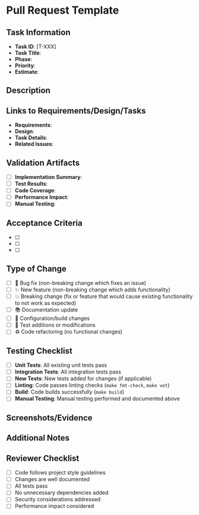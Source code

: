 # Pull Request Template

## Task Information
<!-- Please provide the task information this PR addresses -->
- **Task ID**: [T-XXX] <!-- e.g., [T-071] -->
- **Task Title**: <!-- Brief title of the task -->
- **Phase**: <!-- e.g., Phase 8 — Hardening & Docs -->
- **Priority**: <!-- Low/Medium/High -->
- **Estimate**: <!-- e.g., 0.5d -->

## Description
<!-- Provide a clear and concise description of what this PR does -->

## Links to Requirements/Design/Tasks
<!-- Please link to relevant documentation -->
- **Requirements**: <!-- Link to requirements.md or specific requirements -->
- **Design**: <!-- Link to design.md or design documents -->
- **Task Details**: <!-- Link to detailed task description or issue -->
- **Related Issues**: <!-- Links to related GitHub issues -->

## Validation Artifacts
<!-- Please provide evidence that your changes work as expected -->
- [ ] **Implementation Summary**: <!-- Link to or attach implementation summary document -->
- [ ] **Test Results**: <!-- Screenshots, test output, or test report links -->
- [ ] **Code Coverage**: <!-- If applicable, coverage reports -->
- [ ] **Performance Impact**: <!-- If applicable, performance measurements -->
- [ ] **Manual Testing**: <!-- Description of manual testing performed -->

## Acceptance Criteria
<!-- List the acceptance criteria from the task and mark as completed -->
- [ ] <!-- Criterion 1 -->
- [ ] <!-- Criterion 2 -->
- [ ] <!-- Add more as needed -->

## Type of Change
<!-- Mark the type of change this PR represents -->
- [ ] 🐛 Bug fix (non-breaking change which fixes an issue)
- [ ] ✨ New feature (non-breaking change which adds functionality)
- [ ] 💥 Breaking change (fix or feature that would cause existing functionality to not work as expected)
- [ ] 📚 Documentation update
- [ ] 🔧 Configuration/build changes
- [ ] 🧪 Test additions or modifications
- [ ] ♻️ Code refactoring (no functional changes)

## Testing Checklist
<!-- Confirm testing has been performed -->
- [ ] **Unit Tests**: All existing unit tests pass
- [ ] **Integration Tests**: All integration tests pass
- [ ] **New Tests**: New tests added for changes (if applicable)
- [ ] **Linting**: Code passes linting checks (`make fmt-check`, `make vet`)
- [ ] **Build**: Code builds successfully (`make build`)
- [ ] **Manual Testing**: Manual testing performed and documented above

## Screenshots/Evidence
<!-- If applicable, add screenshots or other evidence of your changes -->

## Additional Notes
<!-- Any additional information, context, or considerations for reviewers -->

## Reviewer Checklist
<!-- For reviewers to complete -->
- [ ] Code follows project style guidelines
- [ ] Changes are well documented
- [ ] All tests pass
- [ ] No unnecessary dependencies added
- [ ] Security considerations addressed
- [ ] Performance impact considered